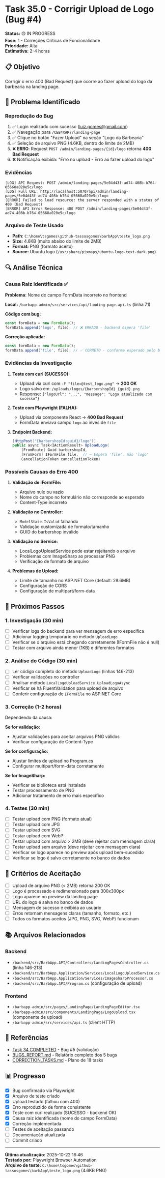 # Task 35.0 - Corrigir Upload de Logo (Bug #4)

**Status:** 🟡 IN PROGRESS  
**Fase:** 1 - Correções Críticas de Funcionalidade  
**Prioridade:** Alta  
**Estimativa:** 2-4 horas

## 📋 Objetivo

Corrigir o erro 400 (Bad Request) que ocorre ao fazer upload do logo da barbearia na landing page.

## 🐛 Problema Identificado

### Reprodução do Bug

1. ✅ Login realizado com sucesso (luiz.gomes@gmail.com)
2. ✅ Navegação para `/CEB4XAR7/landing-page`
3. ✅ Clique no botão "Fazer Upload" na seção "Logo da Barbearia"
4. ✅ Seleção de arquivo PNG (4.6KB, dentro do limite de 2MB)
5. ❌ **ERRO**: Request `POST /admin/landing-pages/{id}/logo` retorna **400 Bad Request**
6. ❌ Notificação exibida: "Erro no upload - Erro ao fazer upload do logo"

### Evidências

```
[LOG] API Request: POST /admin/landing-pages/5e04d43f-ad74-408b-b764-05668a020e5c/logo
[LOG] Full URL: http://localhost:5070/api/admin/landing-pages/5e04d43f-ad74-408b-b764-05668a020e5c/logo
[ERROR] Failed to load resource: the server responded with a status of 400 (Bad Request)
[ERROR] API Error Response: 400 POST /admin/landing-pages/5e04d43f-ad74-408b-b764-05668a020e5c/logo
```

### Arquivo de Teste Usado

- **Path:** `C:\home\tsgomes\github-tassosgomes\barbApp\teste_logo.png`
- **Size:** 4.6KB (muito abaixo do limite de 2MB)
- **Format:** PNG (formato aceito)
- **Source:** Ubuntu logo (`/usr/share/pixmaps/ubuntu-logo-text-dark.png`)

## 🔍 Análise Técnica

### Causa Raiz Identificada ✅

**Problema:** Nome do campo FormData incorreto no frontend

**Local:** `/barbapp-admin/src/services/api/landing-page.api.ts` (linha 71)

**Código com bug:**
```typescript
const formData = new FormData();
formData.append('logo', file); // ❌ ERRADO - backend espera 'file'
```

**Correção aplicada:**
```typescript
const formData = new FormData();
formData.append('file', file); // ✅ CORRETO - conforme esperado pelo backend
```

### Evidências da Investigação

1. **Teste com curl (SUCESSO):**
   - Upload via curl com `-F "file=@test_logo.png"` → **200 OK**
   - Logo salvo em: `/uploads/logos/{barbershopId}_{guid}.png`
   - Response: `{"logoUrl": "...", "message": "Logo atualizado com sucesso"}`

2. **Teste com Playwright (FALHA):**
   - Upload via componente React → **400 Bad Request**
   - FormData enviava campo `logo` ao invés de `file`

3. **Endpoint Backend:**
   ```csharp
   [HttpPost("{barbershopId:guid}/logo")]
   public async Task<IActionResult> UploadLogo(
       [FromRoute] Guid barbershopId,
       [FromForm] IFormFile file,  // ← Espera 'file', não 'logo'
       CancellationToken cancellationToken)
   ```

### Possíveis Causas do Erro 400

1. **Validação de IFormFile:**
   - Arquivo nulo ou vazio
   - Nome do campo no formulário não corresponde ao esperado
   - Content-Type incorreto

2. **Validação no Controller:**
   - `ModelState.IsValid` falhando
   - Validação customizada de formato/tamanho
   - GUID do barbershop inválido

3. **Validação no Service:**
   - LocalLogoUploadService pode estar rejeitando o arquivo
   - Problemas com ImageSharp ao processar PNG
   - Verificação de formato de arquivo

4. **Problemas de Upload:**
   - Limite de tamanho no ASP.NET Core (default: 28.6MB)
   - Configuração de CORS
   - Configuração de multipart/form-data

## 📝 Próximos Passos

### 1. Investigação (30 min)

- [ ] Verificar logs do backend para ver mensagem de erro específica
- [ ] Adicionar logging temporário no método `UploadLogo`
- [ ] Verificar se o arquivo está chegando corretamente (IFormFile não é null)
- [ ] Testar com arquivo ainda menor (1KB) e diferentes formatos

### 2. Análise do Código (30 min)

- [ ] Ler código completo do método `UploadLogo` (linhas 146-213)
- [ ] Verificar validações no controller
- [ ] Analisar método `LocalLogoUploadService.UploadLogoAsync`
- [ ] Verificar se há FluentValidation para upload de arquivo
- [ ] Conferir configuração de `IFormFile` no ASP.NET Core

### 3. Correção (1-2 horas)

Dependendo da causa:

**Se for validação:**
- Ajustar validações para aceitar arquivos PNG válidos
- Verificar configuração de Content-Type

**Se for configuração:**
- Ajustar limites de upload no Program.cs
- Configurar multipart/form-data corretamente

**Se for ImageSharp:**
- Verificar se biblioteca está instalada
- Testar processamento de PNG
- Adicionar tratamento de erro mais específico

### 4. Testes (30 min)

- [ ] Testar upload com PNG (formato atual)
- [ ] Testar upload com JPG
- [ ] Testar upload com SVG
- [ ] Testar upload com WebP
- [ ] Testar upload com arquivo > 2MB (deve rejeitar com mensagem clara)
- [ ] Testar upload sem arquivo (deve rejeitar com mensagem clara)
- [ ] Verificar se logo aparece no preview após upload bem-sucedido
- [ ] Verificar se logo é salvo corretamente no banco de dados

## 🎯 Critérios de Aceitação

- [ ] Upload de arquivo PNG (< 2MB) retorna 200 OK
- [ ] Logo é processado e redimensionado para 300x300px
- [ ] Logo aparece no preview da landing page
- [ ] URL do logo é salva no banco de dados
- [ ] Mensagem de sucesso é exibida ao usuário
- [ ] Erros retornam mensagens claras (tamanho, formato, etc.)
- [ ] Todos os formatos aceitos (JPG, PNG, SVG, WebP) funcionam

## 📚 Arquivos Relacionados

### Backend
- `/backend/src/BarbApp.API/Controllers/LandingPagesController.cs` (linha 146-213)
- `/backend/src/BarbApp.Application/Services/LocalLogoUploadService.cs`
- `/backend/src/BarbApp.Application/Services/ImageSharpProcessor.cs`
- `/backend/src/BarbApp.API/Program.cs` (configuração de upload)

### Frontend
- `/barbapp-admin/src/pages/LandingPage/LandingPageEditor.tsx`
- `/barbapp-admin/src/components/LandingPage/LogoUpload.tsx` (componente de upload)
- `/barbapp-admin/src/services/api.ts` (client HTTP)

## 🔗 Referências

- [Task 34 COMPLETED](./34_task_COMPLETED.md) - Bug #5 (validação)
- [BUGS_REPORT.md](./BUGS_REPORT.md) - Relatório completo dos 5 bugs
- [CORRECTION_TASKS.md](./CORRECTION_TASKS.md) - Plano de 18 tasks

## 📊 Progresso

- [x] Bug confirmado via Playwright
- [x] Arquivo de teste criado
- [x] Upload testado (falhou com 400)
- [x] Erro reproduzido de forma consistente
- [x] Teste com curl realizado (SUCESSO - backend OK)
- [x] Causa raiz identificada (nome do campo FormData)
- [x] Correção implementada
- [ ] Testes de aceitação passando
- [ ] Documentação atualizada
- [ ] Commit criado

---

**Última atualização:** 2025-10-22 16:46  
**Testado por:** Playwright Browser Automation  
**Arquivo de teste:** `C:\home\tsgomes\github-tassosgomes\barbApp\teste_logo.png` (4.6KB PNG)
